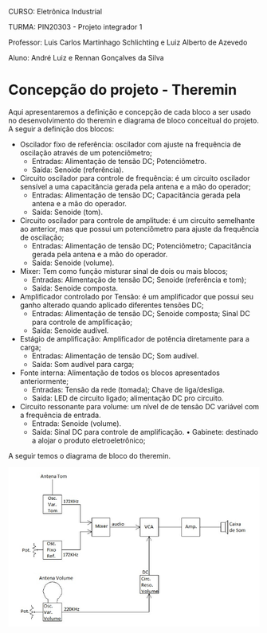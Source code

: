 CURSO: Eletrônica Industrial

TURMA: PIN20303 - Projeto integrador 1

Professor: Luis Carlos Martinhago Schlichting e Luiz Alberto de Azevedo

Aluno: André Luiz e Rennan Gonçalves da Silva

# Concepção do projeto - Theremin 

Aqui apresentaremos a definição e concepção de cada bloco a ser usado no desenvolvimento do theremin e diagrama de bloco conceitual do projeto. A seguir a definição dos blocos:

- Oscilador fixo de referência: oscilador com ajuste na frequência de oscilação através de um potenciômetro;
    - Entradas: Alimentação de tensão DC; Potenciômetro.
    - Saída: Senoide (referência). 
- Circuito oscilador para controle de frequência: é um circuito oscilador sensível a uma capacitância gerada pela antena e a mão do operador;
    - Entradas: Alimentação de tensão DC; Capacitância gerada pela antena e a mão do operador.
    - Saída: Senoide (tom). 
- Circuito oscilador para controle de amplitude: é um circuito semelhante ao anterior, mas que possui um potenciômetro para ajuste da frequência de oscilação;
    - Entradas: Alimentação de tensão DC; Potenciômetro; Capacitância gerada pela antena e a mão do operador.
    - Saída: Senoide (volume). 
- Mixer: Tem como função misturar sinal de dois ou mais blocos; 
    - Entradas: Alimentação de tensão DC; Senoide (referência e tom);
    - Saída: Senoide composta. 
- Amplificador controlado por Tensão: é um amplificador que possui seu ganho alterado quando aplicado diferentes tensões DC;
    - Entradas: Alimentação de tensão DC; Senoide composta; Sinal DC para controle de amplificação;
    - Saída: Senoide audível.
- Estágio de amplificação: Amplificador de potência diretamente para a carga;
    - Entradas: Alimentação de tensão DC; Som audível.
    - Saída: Som audível para carga;
- Fonte interna: Alimentação de todos os blocos apresentados anteriormente;
    -  Entradas: Tensão da rede (tomada); Chave de liga/desliga.
    -  Saída: LED de circuito ligado; alimentação DC pro circuito.
-  Circuito ressonante para volume: um nível de de tensão DC variável com a frequência de entrada.
    -  Entrada: Senoide (volume).
    -  Saída: Sinal DC para controle de amplificação.
    • Gabinete: destinado a alojar o produto eletroeletrônico;

A seguir temos o diagrama de bloco do theremin.

![blocotheremin](blocotheremin.jpg)
